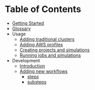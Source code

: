 # Table of Contents

- [Getting Started](getting-started.md)
- [Glossary](glossary.md)
- Usage
  - [Adding traditional clusters](/usage/trad-cluster.md)
  - [Adding AWS profiles](/usage/aws-profiles.md)
  - [Creating projects and simulations](/usage/creating.md)
  - [Running jobs and simulations](/usage/running.md)
- Development
  - [Introduction](dev-intro.md)
  - [Adding new workflows](#)
    - [steps](#)
    - [substeps](#)
